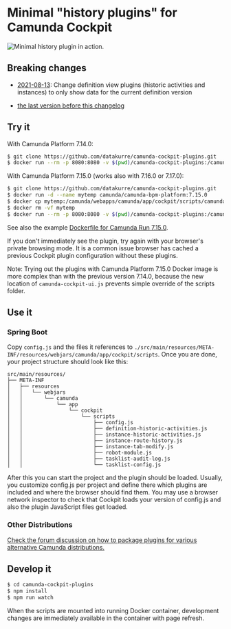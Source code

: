 Minimal "history plugins" for Camunda Cockpit
=============================================

![Minimal history plugin in action.](plugin.gif)

Breaking changes
----------------

* [2021-08-13](https://github.com/datakurre/camunda-cockpit-plugins/tree/66888bcb36f351880835b007b5e75dc44c732fb9): Change definition view plugins (historic activities and instances) to only show data for the current definition version

* [the last version before this changelog](https://github.com/datakurre/camunda-cockpit-plugins/tree/608f7f1d2c240c810dac466890decb91f4da5688)


Try it
------

With Camunda Platform 7.14.0:

```bash
$ git clone https://github.com/datakurre/camunda-cockpit-plugins.git
$ docker run --rm -p 8080:8080 -v $(pwd)/camunda-cockpit-plugins:/camunda/webapps/camunda/app/cockpit/scripts/:ro camunda/camunda-bpm-platform:7.14.0
```

With Camunda Platform 7.15.0 (works also with 7.16.0 or 7.17.0):

```bash
$ git clone https://github.com/datakurre/camunda-cockpit-plugins.git
$ docker run -d --name mytemp camunda/camunda-bpm-platform:7.15.0
$ docker cp mytemp:/camunda/webapps/camunda/app/cockpit/scripts/camunda-cockpit-ui.js camunda-cockpit-plugins
$ docker rm -vf mytemp
$ docker run --rm -p 8080:8080 -v $(pwd)/camunda-cockpit-plugins:/camunda/webapps/camunda/app/cockpit/scripts/:ro camunda/camunda-bpm-platform:7.15.0
```

See also the example [Dockerfile for Camunda Run 7.15.0](https://github.com/datakurre/camunda-cockpit-plugins/issues/16#issuecomment-874499953).

If you don't immediately see the plugin, try again with your browser's private browsing mode. It is a common issue browser has cached a previous Cockpit plugin configuration without these plugins.

Note: Trying out the plugins with Camunda Platform 7.15.0 Docker image is more complex than with the previous version 7.14.0, because the new location of `camunda-cockpit-ui.js` prevents simple override of the scripts folder.


Use it
------

### Spring Boot

Copy `config.js` and the files it references to `./src/main/resources/META-INF/resources/webjars/camunda/app/cockpit/scripts`. Once you are done, your project structure should look like this:
```shell
src/main/resources/
├── META-INF
│   ├── resources
│   │   └── webjars
│   │       └── camunda
│   │           └── app
│   │               └── cockpit
│   │                   └── scripts
│   │                       ├── config.js
│   │                       ├── definition-historic-activities.js
│   │                       ├── instance-historic-activities.js
│   │                       ├── instance-route-history.js
│   │                       ├── instance-tab-modify.js
│   │                       ├── robot-module.js
│   │                       ├── tasklist-audit-log.js
│   │                       └── tasklist-config.js
```
After this you can start the project and the plugin should be loaded. Usually, you customize config.js per project and define there which plugins are included and where the browser should find them. You may use a browser network inspector to check that Cockpit loads your version of config.js and also the plugin JavaScript files get loaded.

### Other Distributions

[Check the forum discussion on how to package plugins for various alternative Camunda distributions.](https://forum.camunda.org/t/minimal-cockpit-history-plugins-for-camunda-7-14-0/24651)


Develop it
----------

```bash
$ cd camunda-cockpit-plugins
$ npm install
$ npm run watch
```

When the scripts are mounted into running Docker container, development changes are immediately available in the container with page refresh.
